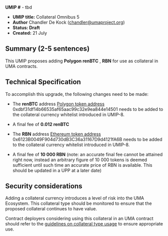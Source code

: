**UMIP #**  - tbd

-   **UMIP title:** Collateral Omnibus 5
-   **Author**  Chandler De Kock (chandler@umaproject.org)
-   **Status: Draft**
-   **Created:**  21 July

## Summary (2-5 sentences)

This UMIP proposes adding **Polygon renBTC** , **RBN** for use as collateral in UMA contracts.

## Technical Specification

To accomplish this upgrade, the following changes need to be made:

-   The **renBTC** address [Polygon token address](https://polygonscan.com/token/0xdbf31df14b66535af65aac99c32e9ea844e14501) 0xdbf31df14b66535af65aac99c32e9ea844e14501 needs to be added to the collateral currency whitelist introduced in UMIP-8.
-   A final fee of **0.012 renBTC**

-   The **RBN** address [Ethereum token address](https://etherscan.io/token/0x6123B0049F904d730dB3C36a31167D9d4121fA6B) 0x6123B0049F904d730dB3C36a31167D9d4121fA6B needs to be added to the collateral currency whitelist introduced in UMIP-8.
-   A final fee of **10 000 RBN** (note: an accurate final fee cannot be attained right now, instead an arbitrary figure of 10 000 tokens is deemed sufficient until such time an accurate price of RBN is available. This should be updated in a UPP at a later date)
    

## Security considerations

Adding a collateral currency introduces a level of risk into the UMA Ecosystem.  This collateral type should be monitored to ensure that the proposed collateral continues to have value.

Contract deployers considering using this collateral in an UMA contract should refer to the [guidelines on collateral type usage](https://docs.umaproject.org/uma-tokenholders/guidence-on-collateral-currency-addition) to ensure appropriate use.


